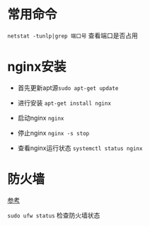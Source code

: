 # 常用命令

`netstat -tunlp|grep 端口号` 查看端口是否占用

# nginx安装

* 首先更新apt源`sudo apt-get update` 

* 进行安装 `apt-get install nginx` 

* 启动nginx `nginx`

* 停止nginx `nginx -s stop`

* 查看nginx运行状态 `systemctl status nginx`

# 防火墙
[参考](https://www.cnblogs.com/yuxuan007/p/8043419.html)

`sudo ufw status` 检查防火墙状态